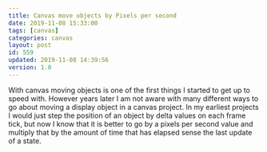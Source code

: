 ```yaml
---
title: Canvas move objects by Pixels per second 
date: 2019-11-08 15:33:00
tags: [canvas]
categories: canvas
layout: post
id: 559
updated: 2019-11-08 14:39:56
version: 1.0
---
```


With canvas moving objects is one of the first things I started to get up to speed with. However years later I am not aware with many different ways to go about moving a display object in a canvas project. In my earliest projects I would just step the position of an object by delta values on each frame tick, but now I know that it is better to go by a pixels per second value and multiply that by the amount of time that has elapsed sense the last update of a state.

<!-- more -->
